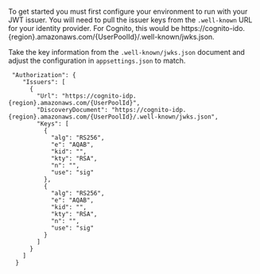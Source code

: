﻿To get started you must first configure your environment to run with your JWT issuer. You will need to pull the issuer keys from the `.well-known` URL for your identity provider. For Cognito, this would be https://cognito-ido.{region}.amazonaws.com/{UserPoolId}/.well-known/jwks.json.

Take the key information from the `.well-known/jwks.json` document and adjust the configuration in `appsettings.json` to match.
```
 "Authorization": {
    "Issuers": [
      {
        "Url": "https://cognito-idp.{region}.amazonaws.com/{UserPoolId}",
        "DiscoveryDocument": "https://cognito-idp.{region}.amazonaws.com/{UserPoolId}/.well-known/jwks.json",
        "Keys": [
          {
            "alg": "RS256",
            "e": "AQAB",
            "kid": "",
            "kty": "RSA",
            "n": "",
            "use": "sig"
          },
          {
            "alg": "RS256",
            "e": "AQAB",
            "kid": "",
            "kty": "RSA",
            "n": "",
            "use": "sig"
          }
        ]
      }
    ]
  }
```